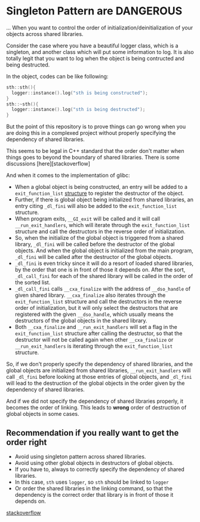 # Singleton Pattern are DANGEROUS 
... When you want to control the order of initialization/deinitialization of your objects across shared libraries.

Consider the case where you have a beautiful logger class, which is a singleton, and another 
class which will put some information to log. It is also totally legit that you want 
to log when the object is being contructed and being destructed. 

In the object, codes can be like following:
```cpp
sth::sth(){
  logger::instance().log("sth is being constructed");
}
sth::~sth(){
  logger::instance().log("sth is being destructed");
}
```

But the point of this repository is to prove things can go wrong when you are doing this in a complexed
project without properly specifying the dependency of shared libraries.

This seems to be legal in C++ standard that the order don't matter when things goes to beyond the boundary of shared libraries. There is some discussions [here][stackoverflow]

And when it comes to the implementation of glibc:
 - When a global object is being constructed, an entry will be added to a `exit_function_list` [structure](https://github.com/bminor/glibc/blob/d1dcb565a1fb5829f9476a1438c30eccc4027d04/stdlib/cxa_atexit.c#L73) to register the destructor of the object.
 - Further, if there is global object being initialized from shared libraries, an entry citing `_dl_fini` will also be added to the `exit_function_list` structure.
 - When program exits, `__GI_exit` will be called and it will call `__run_exit_handlers`, which will iterate through the `exit_function_list` structure and call the destructors in the reverse order of initialization.
 - So, when the initialize of the global object is triggered from a shared library, `_dl_fini` will be called before the destructor of the global objects. And when the global object is initialized from the main program, `_dl_fini` will be called after the destructor of the global objects.
 - `_dl_fini` is even tricky since it will do a resort of loaded shared libraries, by the order that one is in front of those it depends on. After the sort, `_dl_call_fini` for each of the shared library will be called in the order of the sorted list.
 - `_dl_call_fini` calls `__cxa_finalize` with the address of `__dso_handle` of given shared library. `__cxa_finalize` also iterates through the `exit_function_list` structure and call the destructors in the reverse order of initialization, but it will only select the destructors that are registered with the given `__dso_handle`, which usually means the destructors of the global objects in the shared library.
 - Both `__cxa_finalize` and `__run_exit_handlers` will set a flag in the `exit_function_list` structure after calling the destructor, so that the destructor will not be called again when other `__cxa_finalize` or `__run_exit_handlers` is iterating through the `exit_function_list` structure.

So, if we don't properly specify the dependency of shared libraries, and the global objects are initialized from shared libraries, `__run_exit_handlers` will call `_dl_fini` before looking at those entries of global objects, and `_dl_fini` will lead to the destruction of the global objects in the order given by the dependency of shared libraries. 

And if we did not specify the dependency of shared libraries properly, it becomes the order of linking. This leads to **wrong** order of destruction of global objects in some cases.

## Recommendation if you really want to get the order right
 - Avoid using singleton pattern across shared libraries.
 - Avoid using other global objects in destructors of global objects.
 - If you have to, always to correctly specify the dependency of shared libraries.
  - In this case, `sth` uses `logger`, so `sth` should be linked to `logger`
  - Or order the shared libraries in the linking command, so that the dependency is the correct order that library is in front of those it depends on.

[stackoverflow](https://stackoverflow.com/questions/54562874/destruction-order-of-static-objects-in-shared-libraries)